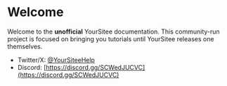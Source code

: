 # Welcome

Welcome to the **unofficial** YourSitee documentation. This community-run project is focused on bringing you tutorials until YourSitee releases one themselves.

* Twitter/X: [@YourSiteeHelp](https://x.com/YourSiteeHelp)&#x20;
* Discord: [https://discord.gg/SCWedJUCVC](https://discord.gg/SCWedJUCVC)

